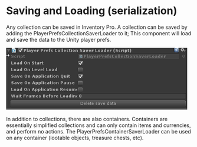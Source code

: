 # Saving and Loading (serialization)

Any collection can be saved in Inventory Pro. A collection can be saved by adding the PlayerPrefsCollectionSaverLoader to it; This component will load and save the data to the Unity player prefs.

![](Assets/CollectionSaverLoader.png)

In addition to collections, there are also containers. Containers are essentially simplified collections and can only contain items and currencies, and perform no actions. The PlayerPrefsContainerSaverLoader can be used on any container (lootable objects, treasure chests, etc).